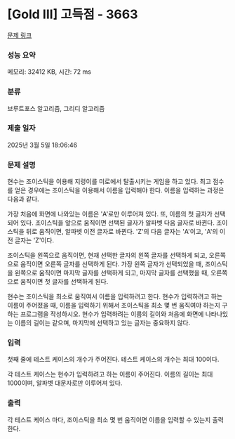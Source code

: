 # [Gold III] 고득점 - 3663 

[문제 링크](https://www.acmicpc.net/problem/3663) 

### 성능 요약

메모리: 32412 KB, 시간: 72 ms

### 분류

브루트포스 알고리즘, 그리디 알고리즘

### 제출 일자

2025년 3월 5일 18:06:46

### 문제 설명

<p>현수는 조이스틱을 이용해 지렁이를 미로에서 탈출시키는 게임을 하고 있다. 최고 점수를 얻은 경우에는 조이스틱을 이용해서 이름을 입력해야 한다. 이름을 입력하는 과정은 다음과 같다.</p>

<p>가장 처음에 화면에 나와있는 이름은 'A'로만 이루어져 있다. 또, 이름의 첫 글자가 선택되어 있다. 조이스틱을 앞으로 움직이면 선택된 글자가 알파벳 다음 글자로 바뀐다. 조이스틱을 뒤로 움직이면, 알파벳 이전 글자로 바뀐다. 'Z'의 다음 글자는 'A'이고, 'A'의 이전 글자는 'Z'이다.</p>

<p>조이스틱을 왼쪽으로 움직이면, 현재 선택한 글자의 왼쪽 글자를 선택하게 되고, 오른쪽으로 움직이면 오른쪽 글자를 선택하게 된다. 가장 왼쪽 글자가 선택되었을 때, 조이스틱을 왼쪽으로 움직이면 마지막 글자를 선택하게 되고, 마지막 글자를 선택했을 때, 오른쪽으로 움직이면 첫 글자를 선택하게 된다.</p>

<p>현수는 조이스틱을 최소로 움직여서 이름을 입력하려고 한다. 현수가 입력하려고 하는 이름이 주어졌을 때, 이름을 입력하기 위해서 조이스틱을 최소 몇 번 움직여야 하는지 구하는 프로그램을 작성하시오. 현수가 입력하려는 이름의 길이와 처음에 화면에 나타나있는 이름의 길이는 같으며, 마지막에 선택하고 있는 글자는 중요하지 않다.</p>

### 입력 

 <p>첫째 줄에 테스트 케이스의 개수가 주어진다. 테스트 케이스의 개수는 최대 100이다.</p>

<p>각 테스트 케이스는 현수가 입력하려고 하는 이름이 주어진다. 이름의 길이는 최대 1000이며, 알파벳 대문자로만 이루어져 있다.</p>

### 출력 

 <p>각 테스트 케이스 마다, 조이스틱을 최소 몇 번 움직이면 이름을 입력할 수 있는지 출력한다.</p>

